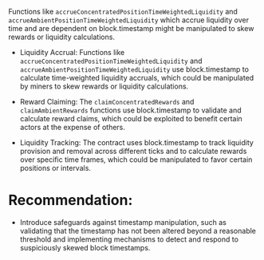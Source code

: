 Functions like `accrueConcentratedPositionTimeWeightedLiquidity` and `accrueAmbientPositionTimeWeightedLiquidity` which accrue liquidity over time and are dependent on block.timestamp might be manipulated to skew rewards or liquidity calculations.

- Liquidity Accrual: Functions like `accrueConcentratedPositionTimeWeightedLiquidity` and `accrueAmbientPositionTimeWeightedLiquidity` use block.timestamp to calculate time-weighted liquidity accruals, which could be manipulated by miners to skew rewards or liquidity calculations.

- Reward Claiming: The `claimConcentratedRewards` and `claimAmbientRewards` functions use block.timestamp to validate and calculate reward claims, which could be exploited to benefit certain actors at the expense of others.

- Liquidity Tracking: The contract uses block.timestamp to track liquidity provision and removal across different ticks and to calculate rewards over specific time frames, which could be manipulated to favor certain positions or intervals.


# Recommendation:
- Introduce safeguards against timestamp manipulation, such as validating that the timestamp has not been altered beyond a reasonable threshold and implementing mechanisms to detect and respond to suspiciously skewed block timestamps.